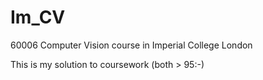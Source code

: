 # Im_CV
60006 Computer Vision course in Imperial College London

This is my solution to coursework (both > 95:-)
